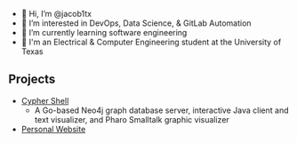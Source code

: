 - 👋 Hi, I’m @jacob1tx
- 👀 I’m interested in DevOps, Data Science, & GitLab Automation
- 🌱 I’m currently learning software engineering
- 🏫 I'm an Electrical & Computer Engineering student at the University of Texas

Projects
--------
* [Cypher Shell](https://github.com/jacob1tx/pp-jgm3339)
  * A Go-based Neo4j graph database server, interactive Java client and text visualizer, and Pharo Smalltalk graphic visualizer
* [Personal Website](https://github.com/jacob1tx/jacob1tx.github.io)

